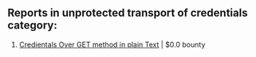 ## Reports in unprotected transport of credentials category:
1. [Credientals Over GET method in plain Text](https://hackerone.com/reports/490899) | $0.0 bounty